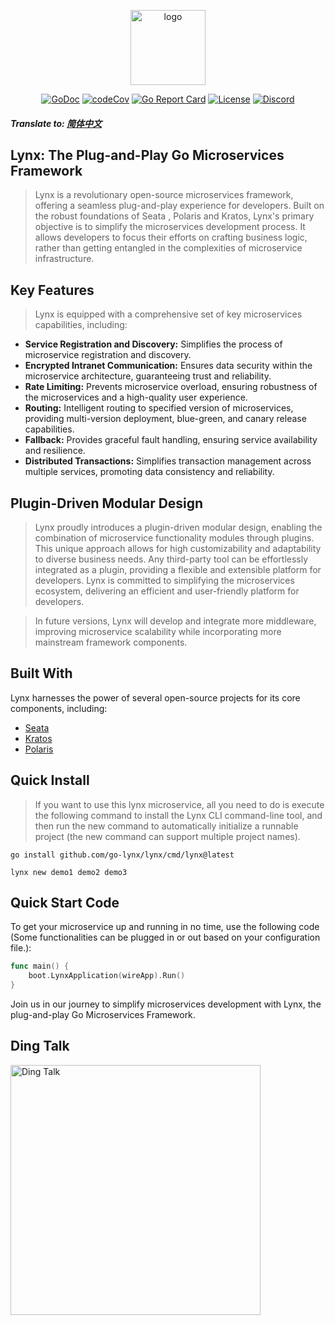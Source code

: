 <p align="center"><a href="https://go-lynx.cn/" target="_blank"><img width="120" src="https://avatars.githubusercontent.com/u/150900434?s=250&u=8f8e9a5d1fab6f321b4aa350283197fc1d100efa&v=4" alt="logo"></a></p>

<p align="center">
<a href="https://pkg.go.dev/github.com/go-lynx/lynx"><img src="https://pkg.go.dev/badge/github.com/go-lynx/lynx/v2" alt="GoDoc"></a>
<a href="https://codecov.io/gh/go-lynx/lynx"><img src="https://codecov.io/gh/go-lynx/lynx/master/graph/badge.svg" alt="codeCov"></a>
<a href="https://goreportcard.com/report/github.com/go-lynx/lynx"><img src="https://goreportcard.com/badge/github.com/go-lynx/lynx" alt="Go Report Card"></a>
<a href="https://github.com/go-lynx/lynx/blob/main/LICENSE"><img src="https://img.shields.io/github/license/go-lynx/lynx" alt="License"></a>
<a href="https://discord.gg/2vq2Zsqq"><img src="https://img.shields.io/discord/1174545542689337497?label=chat&logo=discord" alt="Discord"></a>
</p>

##### Translate to: [简体中文](README_zh.md)

## Lynx: The Plug-and-Play Go Microservices Framework

> Lynx is a revolutionary open-source microservices framework, offering a seamless plug-and-play experience for
> developers. Built on the robust foundations of Seata , Polaris and Kratos, Lynx's primary objective is to simplify the
> microservices development process. It allows developers to focus their efforts on crafting business logic, rather than
> getting entangled in the complexities of microservice infrastructure.

## Key Features

> Lynx is equipped with a comprehensive set of key microservices capabilities, including:

- **Service Registration and Discovery:** Simplifies the process of microservice registration and discovery.
- **Encrypted Intranet Communication:** Ensures data security within the microservice architecture, guaranteeing trust
  and reliability.
- **Rate Limiting:** Prevents microservice overload, ensuring robustness of the microservices and a high-quality user
  experience.
- **Routing:** Intelligent routing to specified version of microservices, providing multi-version deployment,
  blue-green, and canary release capabilities.
- **Fallback:** Provides graceful fault handling, ensuring service availability and resilience.
- **Distributed Transactions:** Simplifies transaction management across multiple services, promoting data consistency
  and reliability.

## Plugin-Driven Modular Design

> Lynx proudly introduces a plugin-driven modular design, enabling the combination of microservice functionality modules
> through plugins. This unique approach allows for high customizability and adaptability to diverse business needs. Any
> third-party tool can be effortlessly integrated as a plugin, providing a flexible and extensible platform for
> developers. Lynx is committed to simplifying the microservices ecosystem, delivering an efficient and user-friendly
> platform for developers.

> In future versions, Lynx will develop and integrate more middleware, improving microservice scalability while
> incorporating more mainstream framework components.

## Built With

Lynx harnesses the power of several open-source projects for its core components, including:

- [Seata](https://github.com/seata/seata)
- [Kratos](https://github.com/go-kratos/kratos)
- [Polaris](https://github.com/polarismesh/polaris)

## Quick Install

> If you want to use this lynx microservice, all you need to do is execute the following command to install the Lynx CLI
> command-line tool, and then run the new command to automatically initialize a runnable project (the new command can
> support multiple project names).

```shell
go install github.com/go-lynx/lynx/cmd/lynx@latest
```

```shell
lynx new demo1 demo2 demo3
```

## Quick Start Code

To get your microservice up and running in no time, use the following code (Some functionalities can be plugged in or
out based on your configuration file.):

```go
func main() {
    boot.LynxApplication(wireApp).Run()
}
```

Join us in our journey to simplify microservices development with Lynx, the plug-and-play Go Microservices Framework.

## Ding Talk

<img width="400" src="https://github.com/go-lynx/lynx/assets/32378959/cfeacfb8-95d4-4b23-8299-a868502f1076" alt="Ding Talk">

